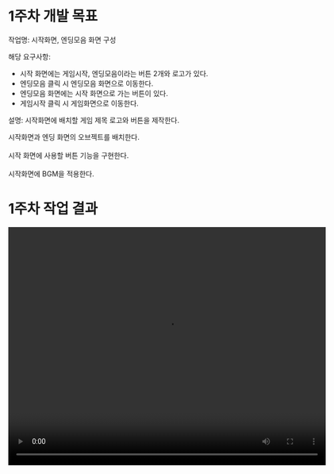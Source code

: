 # 1주차 개발 목표

작업명: 시작화면, 엔딩모음 화면 구성

해당 요구사항: 
*  시작 화면에는 게임시작, 엔딩모음이라는 버튼 2개와 로고가 있다.
*  엔딩모음 클릭 시 엔딩모음 화면으로 이동한다.
*  엔딩모음 화면에는 시작 화면으로 가는 버튼이 있다.
*  게임시작 클릭 시 게임화면으로 이동한다.

설명: 시작화면에 배치할 게임 제목 로고와 버튼을 제작한다.  

시작화면과 엔딩 화면의 오브젝트를 배치한다.  
<br>
시작 화면에 사용할 버튼 기능을 구현한다.  
<br>
시작화면에 BGM을 적용한다.


# 1주차 작업 결과

<video controls width="640" height="480">
  <source src="files/w01/1주차작업결과.mp4" type="video/mp4">
  Sorry, your browser doesn't support embedded videos.
</video>
